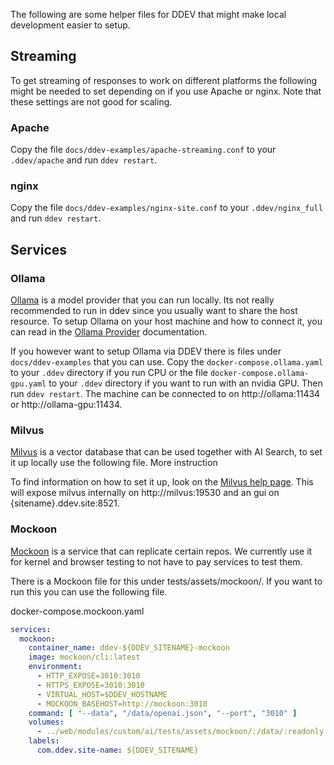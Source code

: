 The following are some helper files for DDEV that might make local development easier to setup.

## Streaming

To get streaming of responses to work on different platforms the following might be needed to set depending on if you use Apache or nginx. Note that these settings are not good for scaling.

### Apache

Copy the file `docs/ddev-examples/apache-streaming.conf` to your `.ddev/apache` and run `ddev restart`.

### nginx

Copy the file `docs/ddev-examples/nginx-site.conf` to your `.ddev/nginx_full` and run `ddev restart`.

## Services

### Ollama

[Ollama](https://ollama.com/) is a model provider that you can run locally. Its not really recommended to run in ddev since you usually want to share the host resource. To setup Ollama on your host machine and how to connect it, you can read in the [Ollama Provider](/modules/providers/provider_ollama/) documentation.

If you however want to setup Ollama via DDEV there is files under `docs/ddev-examples` that you can use. Copy the `docker-compose.ollama.yaml` to your `.ddev` directory if you run CPU or the file `docker-compose.ollama-gpu.yaml` to your `.ddev` directory if you want to run with an nvidia GPU. Then run `ddev restart`. The machine can be connected to on http://ollama:11434 or http://ollama-gpu:11434.

### Milvus

[Milvus](https://milvus.io/) is a vector database that can be used together with AI Search, to set it up locally use the following file. More instruction

To find information on how to set it up, look on the [Milvus help page](/modules/vdb_providers/vdb_provider_milvus/#using-with-ddev).
This will expose milvus internally on http://milvus:19530 and an gui on {sitename}.ddev.site:8521.

### Mockoon
[Mockoon](https://mockoon.com/) is a service that can replicate certain repos. We currently use it for kernel and browser testing to not have to pay services to test them.

There is a Mockoon file for this under tests/assets/mockoon/. If you want to run this you can use the following file.

docker-compose.mockoon.yaml
```yaml
services:
  mockoon:
    container_name: ddev-${DDEV_SITENAME}-mockoon
    image: mockoon/cli:latest
    environment:
      - HTTP_EXPOSE=3010:3010
      - HTTPS_EXPOSE=3010:3010
      - VIRTUAL_HOST=$DDEV_HOSTNAME
      - MOCKOON_BASEHOST=http://mockoon:3010
    command: [ "--data", "/data/openai.json", "--port", "3010" ]
    volumes:
      - ../web/modules/custom/ai/tests/assets/mockoon/:/data/:readonly
    labels:
      com.ddev.site-name: ${DDEV_SITENAME}

```
